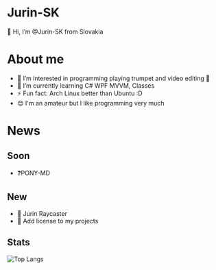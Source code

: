 # Jurin-SK

👋 Hi, I’m @Jurin-SK from Slovakia

# About me

- 👀 I’m interested in programming playing trumpet and video editing 🎺
- 🌱 I’m currently learning C# WPF MVVM, Classes
- ⚡ Fun fact: Arch Linux better than Ubuntu :D
- 😊 I'm an amateur but I like programming very much

# News

## Soon

- ❓PONY-MD

## New

- 🔦 Jurin Raycaster
- 📑 Add license to my projects

## Stats

![Top Langs](https://github-readme-stats.vercel.app/api/top-langs/?username=Jurin-SK&layout=compact)
